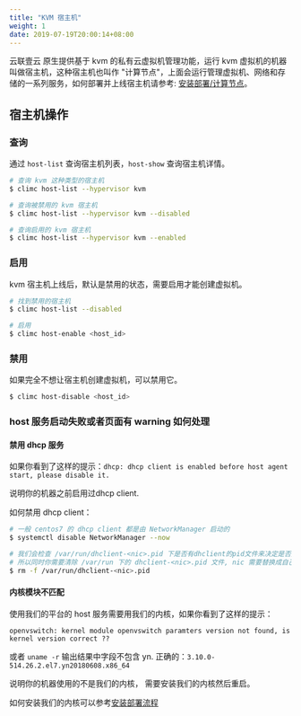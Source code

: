 ```yaml
---
title: "KVM 宿主机"
weight: 1
date: 2019-07-19T20:00:14+08:00
---
```


云联壹云 原生提供基于 kvm 的私有云虚拟机管理功能，运行 kvm 虚拟机的机器叫做宿主机，这种宿主机也叫作 "计算节点"，上面会运行管理虚拟机、网络和存储的一系列服务，如何部署并上线宿主机请参考: [安装部署/计算节点](/zh/docs/setup/host/)。

## 宿主机操作

### 查询

通过 `host-list` 查询宿主机列表，`host-show` 查询宿主机详情。

```bash
# 查询 kvm 这种类型的宿主机
$ climc host-list --hypervisor kvm

# 查询被禁用的 kvm 宿主机
$ climc host-list --hypervisor kvm --disabled

# 查询启用的 kvm 宿主机
$ climc host-list --hypervisor kvm --enabled
```

### 启用

kvm 宿主机上线后，默认是禁用的状态，需要启用才能创建虚拟机。

```bash
# 找到禁用的宿主机
$ climc host-list --disabled

# 启用
$ climc host-enable <host_id>
```

### 禁用

如果完全不想让宿主机创建虚拟机，可以禁用它。

```bash
$ climc host-disable <host_id>
```

### host 服务启动失败或者页面有 warning 如何处理
#### 禁用 dhcp 服务

如果你看到了这样的提示：`dhcp: dhcp client is enabled before host agent start, please disable it.`

说明你的机器之前启用过dhcp client.

如何禁用 dhcp client：
```bash
# 一般 centos7 的 dhcp client 都是由 NetworkManager 启动的
$ systemctl disable NetworkManager --now

# 我们会检查 /var/run/dhclient-<nic>.pid 下是否有dhclient的pid文件来决定是否要输出 warning
# 所以同时你需要清除 /var/run 下的 dhclient-<nic>.pid 文件, nic 需要替换成自己的网卡名，如 eth0
$ rm -f /var/run/dhclient-<nic>.pid
```

#### 内核模块不匹配

使用我们的平台的 host 服务需要用我们的内核，如果你看到了这样的提示：

`openvswitch: kernel module openvswitch paramters version not found, is kernel version correct ??`

或者 `uname -r` 输出结果中字段不包含 yn. 正确的：`3.10.0-514.26.2.el7.yn20180608.x86_64`

说明你的机器使用的不是我们的内核， 需要安装我们的内核然后重启。

如何安装我们的内核可以参考[安装部署流程](/zh/docs/setup/host/#安装依赖)
